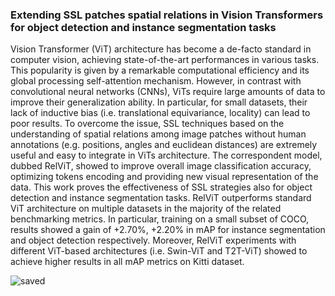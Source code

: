 ### Extending SSL patches spatial relations in Vision Transformers for object detection and instance segmentation tasks

Vision Transformer (ViT) architecture has become a de-facto standard in computer vision, achieving state-of-the-art performances in various tasks. This popularity is given by a remarkable computational efficiency and its global processing self-attention mechanism. However, in contrast with convolutional neural networks (CNNs), ViTs require large amounts of data to improve their generalization ability. In particular, for small datasets, their lack of inductive bias (i.e. translational equivariance, locality) can lead to poor results. To overcome the issue, SSL techniques based on the understanding of spatial relations among image patches without human annotations (e.g. positions, angles and euclidean distances) are extremely useful and easy to integrate in ViTs architecture. The correspondent model, dubbed RelViT, showed to improve overall image classification accuracy, optimizing tokens encoding and providing new visual representation of the data. This work proves the effectiveness of SSL strategies also for object detection and instance segmentation tasks. RelViT outperforms standard ViT architecture on multiple datasets in the majority of the related benchmarking metrics. In particular, training on a small subset of COCO, results showed a gain of +2.70\%, +2.20\% in mAP for instance segmentation and object detection respectively. Moreover, RelViT experiments with different ViT-based architectures (i.e. Swin-ViT and T2T-ViT) showed to achieve higher results in all mAP metrics on Kitti dataset.

![saved](https://user-images.githubusercontent.com/78668728/223557403-64e48276-ca95-41f7-baf5-0ea94d60d311.jpg)
